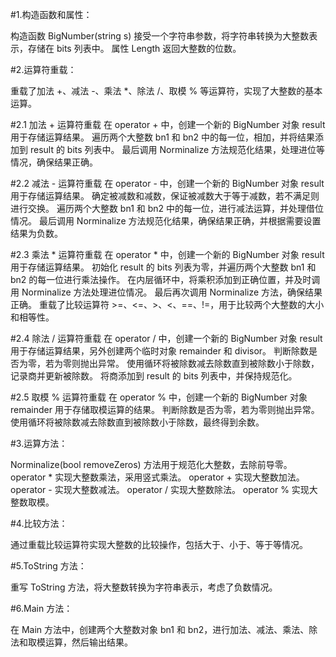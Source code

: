 #1.构造函数和属性：

构造函数 BigNumber(string s) 接受一个字符串参数，将字符串转换为大整数表示，存储在 bits 列表中。
属性 Length 返回大整数的位数。

#2.运算符重载：

重载了加法 +、减法 -、乘法 *、除法 /、取模 % 等运算符，实现了大整数的基本运算。

#2.1 加法 + 运算符重载
在 operator + 中，创建一个新的 BigNumber 对象 result 用于存储运算结果。
遍历两个大整数 bn1 和 bn2 中的每一位，相加，并将结果添加到 result 的 bits 列表中。
最后调用 Norminalize 方法规范化结果，处理进位等情况，确保结果正确。

#2.2 减法 - 运算符重载
在 operator - 中，创建一个新的 BigNumber 对象 result 用于存储运算结果。
确定被减数和减数，保证被减数大于等于减数，若不满足则进行交换。
遍历两个大整数 bn1 和 bn2 中的每一位，进行减法运算，并处理借位情况。
最后调用 Norminalize 方法规范化结果，确保结果正确，并根据需要设置结果为负数。

#2.3 乘法 * 运算符重载
在 operator * 中，创建一个新的 BigNumber 对象 result 用于存储运算结果。
初始化 result 的 bits 列表为零，并遍历两个大整数 bn1 和 bn2 的每一位进行乘法操作。
在内层循环中，将乘积添加到正确位置，并及时调用 Norminalize 方法处理进位情况。
最后再次调用 Norminalize 方法，确保结果正确。
重载了比较运算符 >=、<=、>、<、==、!=，用于比较两个大整数的大小和相等性。

#2.4 除法 / 运算符重载
在 operator / 中，创建一个新的 BigNumber 对象 result 用于存储运算结果，另外创建两个临时对象 remainder 和 divisor。
判断除数是否为零，若为零则抛出异常。
使用循环将被除数减去除数直到被除数小于除数，记录商并更新被除数。
将商添加到 result 的 bits 列表中，并保持规范化。

#2.5 取模 % 运算符重载
在 operator % 中，创建一个新的 BigNumber 对象 remainder 用于存储取模运算的结果。
判断除数是否为零，若为零则抛出异常。
使用循环将被除数减去除数直到被除数小于除数，最终得到余数。

#3.运算方法：

Norminalize(bool removeZeros) 方法用于规范化大整数，去除前导零。
operator * 实现大整数乘法，采用竖式乘法。
operator + 实现大整数加法。
operator - 实现大整数减法。
operator / 实现大整数除法。
operator % 实现大整数取模。

#4.比较方法：

通过重载比较运算符实现大整数的比较操作，包括大于、小于、等于等情况。

#5.ToString 方法：

重写 ToString 方法，将大整数转换为字符串表示，考虑了负数情况。

#6.Main 方法：

在 Main 方法中，创建两个大整数对象 bn1 和 bn2，进行加法、减法、乘法、除法和取模运算，然后输出结果。
